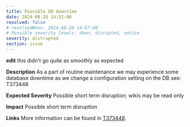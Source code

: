 ```yaml
---
title: Possible DB downtime
date: 2024-08-28 14:52:00
resolved: false
# resolvedWhen: 2024-08-28 14:57:00
# Possible severity levels: down, disrupted, notice
severity: distrupted
section: issue
---
```


**edit** this didn't go quite as smoothly as expected

__Description__ As a part of routine maintenance we may experience some database downtime as we change a configuration setting on the DB see: T373448

__Expected Severity__ Possible short term disruption; wikis may be read only

__Impact__ Possible short term disruption

__Links__ More information can be found in [T373448](https://phabricator.wikimedia.org/T373448).
